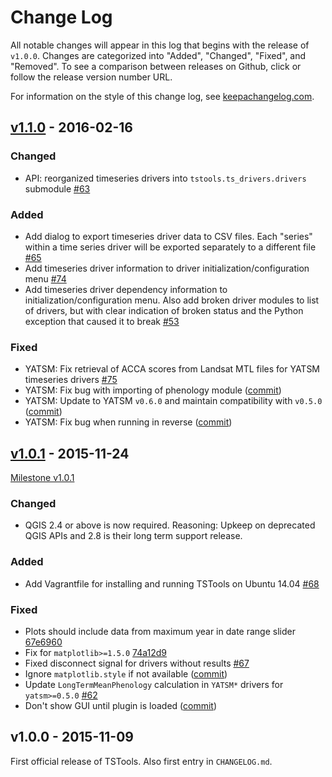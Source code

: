 # Change Log

All notable changes will appear in this log that begins with the release of
`v1.0.0`. Changes are categorized into "Added", "Changed", "Fixed", and "Removed". To see a comparison between releases on Github, click or follow the release version number URL.

For information on the style of this change log, see [keepachangelog.com](http://keepachangelog.com/).

## [v1.1.0](https://github.com/ceholden/TSTools/compare/v1.0.1...v1.1.0) - 2016-02-16

### Changed
- API: reorganized timeseries drivers into `tstools.ts_drivers.drivers` submodule [#63](https://github.com/ceholden/TSTools/issues/63)

### Added
- Add dialog to export timeseries driver data to CSV files. Each "series" within a time series driver will be exported separately to a different file [#65](https://github.com/ceholden/TSTools/issues/65)
- Add timeseries driver information to driver initialization/configuration menu [#74](https://github.com/ceholden/TSTools/issues/74)
- Add timeseries driver dependency information to initialization/configuration menu. Also add broken driver modules to list of drivers, but with clear indication of broken status and the Python exception that caused it to break [#53](https://github.com/ceholden/TSTools/issues/53)

### Fixed
- YATSM: Fix retrieval of ACCA scores from Landsat MTL files for YATSM timeseries drivers [#75](https://github.com/ceholden/TSTools/issues/75)
- YATSM: Fix bug with importing of phenology module ([commit](https://github.com/ceholden/TSTools/commit/feb4b433bfad37baf257a35cc02b3a4cbb8dc842))
- YATSM: Update to YATSM `v0.6.0` and maintain compatibility with `v0.5.0` ([commit](https://github.com/ceholden/TSTools/commit/23b6f2d0f6da099592f9ce064515fe903ae48346))
- YATSM: Fix bug when running in reverse ([commit](https://github.com/ceholden/TSTools/commit/6a21e09aac71fd6abbdc3e1d3d6da5f6bbf5de37))

## [v1.0.1](https://github.com/ceholden/TSTools/compare/v1.0.0...v1.0.1) - 2015-11-24

[Milestone v1.0.1](https://github.com/ceholden/TSTools/milestones/1.0.1)

### Changed
- QGIS 2.4 or above is now required. Reasoning: Upkeep on deprecated QGIS APIs and 2.8 is their long term support release.

### Added
- Add Vagrantfile for installing and running TSTools on Ubuntu 14.04 [#68](https://github.com/ceholden/TSTools/issues/68)

### Fixed
- Plots should include data from maximum year in date range slider [67e6960](https://github.com/ceholden/TSTools/commit/67e696083e9e70f090799a3488e9e32c32534f23)
- Fix for `matplotlib>=1.5.0` [74a12d9](https://github.com/ceholden/TSTools/commit/74a12d91963eb01ae39126e830196ec017d85d9a)
- Fixed disconnect signal for drivers without results [#67](https://github.com/ceholden/TSTools/issues/67)
- Ignore `matplotlib.style` if not available ([commit](https://github.com/ceholden/TSTools/commit/be122b4067a030851741ed87c27b53398cfef34a))
- Update `LongTermMeanPhenology` calculation in `YATSM*` drivers for `yatsm>=0.5.0` [#62](https://github.com/ceholden/TSTools/issues/62)
- Don't show GUI until plugin is loaded ([commit](https://github.com/ceholden/TSTools/commit/99224870fae815baa6418c8dd312ffe0c07b6caa))

## v1.0.0 - 2015-11-09

First official release of TSTools. Also first entry in `CHANGELOG.md`.
